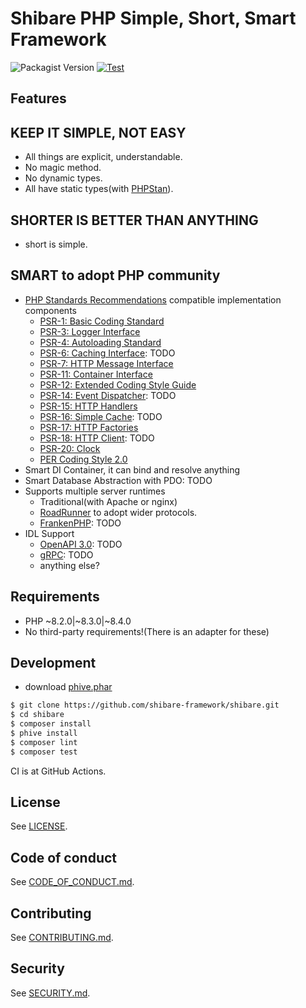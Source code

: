 # Shibare PHP Simple, Short, Smart Framework

![Packagist Version](https://img.shields.io/packagist/v/shibare/framework) [![Test](https://github.com/shibare-framework/framework/actions/workflows/test.yaml/badge.svg)](https://github.com/shibare-framework/framework/actions/workflows/test.yaml)

## Features

## KEEP IT SIMPLE, NOT EASY

- All things are explicit, understandable.
- No magic method.
- No dynamic types.
- All have static types(with [PHPStan](https://phpstan.org/)).

## SHORTER IS BETTER THAN ANYTHING

- short is simple.

## SMART to adopt PHP community

- [PHP Standards Recommendations](https://www.php-fig.org/psr/) compatible implementation components
    - [PSR-1: Basic Coding Standard](https://www.php-fig.org/psr/psr-1)
    - [PSR-3: Logger Interface](https://www.php-fig.org/psr/psr-3)
    - [PSR-4: Autoloading Standard](https://www.php-fig.org/psr/psr-4)
    - [PSR-6: Caching Interface](https://www.php-fig.org/psr/psr-6): TODO
    - [PSR-7: HTTP Message Interface](https://www.php-fig.org/psr/psr-7)
    - [PSR-11: Container Interface](https://www.php-fig.org/psr/psr-11)
    - [PSR-12: Extended Coding Style Guide](https://www.php-fig.org/psr/psr-12)
    - [PSR-14: Event Dispatcher](https://www.php-fig.org/psr/psr-14): TODO
    - [PSR-15: HTTP Handlers](https://www.php-fig.org/psr/psr-15)
    - [PSR-16: Simple Cache](https://www.php-fig.org/psr/psr-16): TODO
    - [PSR-17: HTTP Factories](https://www.php-fig.org/psr/psr-17)
    - [PSR-18: HTTP Client](https://www.php-fig.org/psr/psr-18): TODO
    - [PSR-20: Clock](https://www.php-fig.org/psr/psr-20)
    - [PER Coding Style 2.0](https://www.php-fig.org/per/coding-style/)
- Smart DI Container, it can bind and resolve anything
- Smart Database Abstraction with PDO: TODO
- Supports multiple server runtimes
    - Traditional(with Apache or nginx)
    - [RoadRunner](https://roadrunner.dev/) to adopt wider protocols.
    - [FrankenPHP](https://frankenphp.dev/): TODO
- IDL Support
    - [OpenAPI 3.0](https://www.openapis.org/): TODO
    - [gRPC](https://grpc.io/): TODO
    - anything else?

## Requirements

- PHP ~8.2.0|~8.3.0|~8.4.0
- No third-party requirements!(There is an adapter for these)

## Development

- download [phive.phar](https://phar.io/)

```sh
$ git clone https://github.com/shibare-framework/shibare.git
$ cd shibare
$ composer install
$ phive install
$ composer lint
$ composer test
```

CI is at GitHub Actions.

## License

See [LICENSE](./LICENSE).

## Code of conduct

See [CODE_OF_CONDUCT.md](./CODE_OF_CONDUCT.md).

## Contributing

See [CONTRIBUTING.md](./CONTRIBUTING.md).

## Security

See [SECURITY.md](./SECURITY.md).
